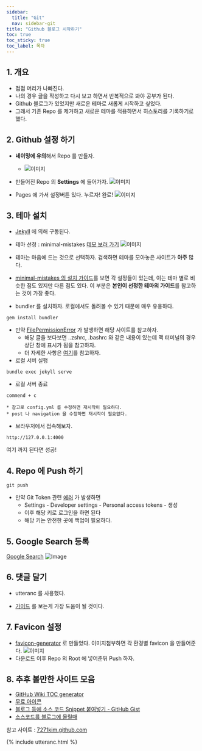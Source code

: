 ```yaml
---
sidebar:
  title: "Git"
  nav: sidebar-git
title: "Github 블로그 시작하기"
toc: true
toc_sticky: true
toc_label: 목차
---
```


## 1. 개요
- 점점 머리가 나빠진다.
- 나의 경우 글을 작성하고 다시 보고 하면서 반복적으로 봐야 공부가 된다.
- Github 블로그가 있었지만 새로운 테마로 새롭게 시작하고 싶었다.
- 그래서 기존 Repo 를 제거하고 새로운 테마를 적용하면서 히스토리를 기록하기로 했다.

## 2. Github 설정 하기
- **네이밍에 유의**해서 Repo 를 만들자.
    * ![이미지](https://drive.google.com/uc?export=view&id=1CuhXzbSrIdJjjs4DpbOl_O18oKV4FiL_)

- 만들어진 Repo 의 **Settings** 에 들어가자.
![이미지](https://drive.google.com/uc?export=view&id=1B7oWnapTLtdUxbpxS5EM26rrvRoHcnNb)

- Pages 에 가서 설정버튼 있다. 누르자! 완료!
![이미지](https://drive.google.com/uc?export=view&id=1Oza12viPs_E5xcz4SfGJslxuxgvA44Un)

## 3. 테마 설치
* [Jekyll]( /clean-code/dictionary/jekyll/)  에 의해 구동된다.

* 테마 선정 : minimal-mistakes [데모 보러 가기](https://jamstackthemes.dev/demo/theme/minimal-mistakes/)
![이미지](https://drive.google.com/uc?export=view&id=1DbZRlyh1P4syKGbaQElM5LyS-kCpr_RO)
- 테마는 마음에 드는 것으로 선택하자. 검색하면 테마를 모아놓은 사이트가 **아주** 많다.

- [minimal-mistakes 의 설치 가이드](https://mmistakes.github.io/minimal-mistakes/docs/quick-start-guide/)를 보면 각 설정들이 있는데, 이는 테마 별로 비슷한 점도 있지만 다른 점도 있다. 이 부분은 **본인이 선정한 테마의 가이드**를 참고하는 것이 가장 좋다.

- bundler 를 설치하자. 로컬에서도 돌려볼 수 있기 때문에 매우 유용하다.
```
gem install bundler
```
- 만약 [FilePermissionError](https://jojoldu.tistory.com/288) 가 발생하면 해당 사이트를 참고하자.
    * 해당 글을 보다보면 ..zshrc, .bashrc 와 같은 내용이 있는데 맥 터미널의 경우 상단 창에 표시가 됨을 참고하자.
    * 더 자세한 사항은 [여기](https://vnthf.github.io/blog/bash/)를 참고하자.
- 로컬 서버 실행
```
bundle exec jekyll serve
```
- 로컬 서버 종료
```
commend + c
```
    * 참고로 config.yml 를 수정하면 재시작이 필요하다.
    * post 나 navigation 을 수정하면 재시작이 필요없다.
- 브라우저에서 접속해보자.
```
http://127.0.0.1:4000
```
여기 까지 된다면 성공!

## 4. Repo 에 Push 하기
```
git push
```
- 만약 Git Token 관련 [에러](https://github.blog/2020-12-15-token-authentication-requirements-for-git-operations/) 가 발생하면
    * Settings - Developer settings - Personal access tokens - 생성 
    * 이후 해당 키로 로그인을 하면 된다
    * 해당 키는 안전한 곳에 백업이 필요하다.

## 5. Google Search 등록
[Google Search](https://search.google.com/search-console)
![Image](https://drive.google.com/uc?export=view&id=1mutAhqrX3idmH9tR4ty3qwN7IFQM3HgX)

## 6. 댓글 달기
* utteranc 를 사용했다.
- [가이드](https://utteranc.es/?installation_id=18900368&setup_action=install) 를 보는게 가장 도움이 될 것이다.


## 7. Favicon 설정
* [favicon-generator](https://www.favicon-generator.org/) 로 만들었다. 이미지첨부하면 각 환경별 favicon 을 만들어준다.
![이미지](https://drive.google.com/uc?export=view&id=1w-cK1zDJ5c62XZM9kttxDoewIANGJLTW)
* 다운로드 이후 Repo 의 Root 에 넣어준뒤 Push 하자.

## 8. 추후 볼만한 사이트 모음
* [GitHub Wiki TOC generator](https://ecotrust-canada.github.io/markdown-toc/)
* [무료 아이콘](https://fontawesome.com/v5.15/icons?d=gallery&p=3&s=solid&m=free)
* [블로그 등에 소스 코드 Snippet 붙여넣기 - GitHub Gist](https://hanmomhanda.tistory.com/entry/%EB%B8%94%EB%A1%9C%EA%B7%B8-%EB%93%B1%EC%97%90-%EC%86%8C%EC%8A%A4-%EC%BD%94%EB%93%9C-Snippet-%EB%B6%99%EC%97%AC%EB%84%A3%EA%B8%B0-GitHub-Gist)
* [소스코드를 블로그에 올릴때](https://velog.io/@yeseolee/%EC%86%8C%EC%8A%A4%EC%BD%94%EB%93%9C%EB%A5%BC-%EB%B8%94%EB%A1%9C%EA%B7%B8%EC%97%90-%EC%98%AC%EB%A6%B4%EB%95%8C)
    
    
참고 사이트 : [7271kim.github.com](https://github.com/7271kim/7271kim.github.com)

{% include utteranc.html %}
